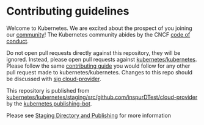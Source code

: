 # Contributing guidelines

Welcome to Kubernetes. We are excited about the prospect of you joining our [community](https://github.com/kubernetes/community)! The Kubernetes community abides by the CNCF [code of conduct](code-of-conduct.md).

Do not open pull requests directly against this repository, they will be ignored. Instead, please open pull requests against [kubernetes/kubernetes](https://git.k8s.io/kubernetes/).  Please follow the same [contributing guide](https://git.k8s.io/kubernetes/CONTRIBUTING.md) you would follow for any other pull request made to kubernetes/kubernetes. Changes to this repo should be discussed with [sig cloud-provider](https://github.com/kubernetes/community/tree/master/sig-cloud-provider).

This repository is published from [kubernetes/kubernetes/staging/src/github.com/inspurDTest/cloud-provider](https://git.k8s.io/kubernetes/staging/src/github.com/inspurDTest/cloud-provider) by the [kubernetes publishing-bot](https://git.k8s.io/publishing-bot).

Please see [Staging Directory and Publishing](https://git.k8s.io/community/contributors/devel/sig-architecture/staging.md) for more information
